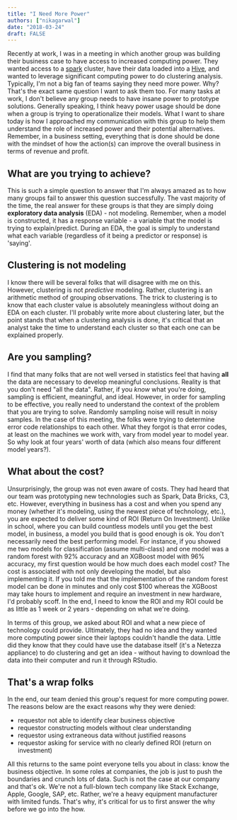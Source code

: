 ```yaml
---
title: "I Need More Power"
authors: ["nikagarwal"]
date: "2018-03-24"
draft: FALSE
---
```


Recently at work, I was in a meeting in which another group was building their business case to have access to increased computing power. They wanted access to a [spark](https://spark.apache.org) cluster, have their data loaded into a [Hive](https://hive.apache.org), and wanted to leverage significant computing power to do clustering analysis. Typically, I'm not a big fan of teams saying they need more power. Why? That's the exact same question I want to ask them too. For many tasks at work, I don't believe any group needs to have insane power to prototype solutions. Generally speaking, I think heavy power usage should be done when a group is trying to operationalize their models. What I want to share today is how I approached my communication with this group to help them understand the role of increased power and their potential alternatives. Remember, in a business setting, everything that is done should be done with the mindset of how the action(s) can improve the overall business in terms of revenue and profit.

## What are you trying to achieve?

This is such a simple question to answer that I'm always amazed as to how many groups fail to answer this question successfully. The vast majority of the time, the real answer for these groups is that they are simply doing **exploratory data analysis** (EDA) - not modeling. Remember, when a model is constructed, it has a response variable - a variable that the model is trying to explain/predict. During an EDA, the goal is simply to understand what each variable (regardless of it being a predictor or response) is 'saying'.

## Clustering is not modeling

I know there will be several folks that will disagree with me on this. However, clustering is not *predictive* modeling. Rather, clustering is an arithmetic method of grouping observations. The trick to clustering is to know that each cluster value is absolutely meaningless without doing an EDA on each cluster. I'll probably write more about clustering later, but the point stands that when a clustering analysis is done, it's critical that an analyst take the time to understand each cluster so that each one can be explained properly.

## Are you sampling?

I find that many folks that are not well versed in statistics feel that having **all** the data are necessary to develop meaningful conclusions. Reality is that you don't need "all the data". Rather, if you *know* what you're doing, sampling is efficient, meaningful, and ideal. However, in order for sampling to be effective, you really need to understand the context of the problem that you are trying to solve. Randomly sampling noise will result in noisy samples. In the case of this meeting, the folks were trying to determine error code relationships to each other. What they forgot is that error codes, at least on the machines we work with, vary from model year to model year. So why look at four years' worth of data (which also means four different model years?).

## What about the cost?

Unsurprisingly, the group was not even aware of costs. They had heard that our team was prototyping new technologies such as Spark, Data Bricks, C3, etc. However, everything in business has a cost and when you spend any money (whether it's modeling, using the newest piece of technology, etc.), you are expected to deliver some kind of ROI (Return On Investment). Unlike in school, where you can build countless models until you get the best model, in business, a model you build that is good enough is ok. You don't necessarily need the best performing model. For instance, if you showed me two models for classification (assume multi-class) and one model was a random forest with 92% accuracy and an XGBoost model with 96% accuracy, my first question would be how much does each model cost? The cost is associated with not only developing the model, but also implementing it. If you told me that the implementation of the random forest model can be done in minutes and only cost $100 whereas the XGBoost may take hours to implement and require an investment in new hardware, I'd probably scoff. In the end, I need to know the ROI and my ROI could be as little as 1 week or 2 years - depending on what we're doing.

In terms of this group, we asked about ROI and what a new piece of technology could provide. Ultimately, they had no idea and they wanted more computing power since their laptops couldn't handle the data. Little did they know that they could have use the database itself (it's a Netezza appliance) to do clustering and get an idea - without having to download the data into their computer and run it through RStudio.

## That's a wrap folks

In the end, our team denied this group's request for more computing power. The reasons below are the exact reasons why they were denied:
* requestor not able to identify clear business objective
* requestor constructing models without clear understanding
* requestor using extraneous data without justified reasons
* requestor asking for service with no clearly defined ROI (return on investment)

All this returns to the same point everyone tells you about in class: know the business objective. In some roles at companies, the job is just to push the boundaries and crunch lots of data. Such is not the case at our company and that's ok. We're not a full-blown tech company like Stack Exchange, Apple, Google, SAP, etc. Rather, we're a heavy equipment manufacturer with limited funds. That's why, it's critical for us to first answer the why before we go into the how.
